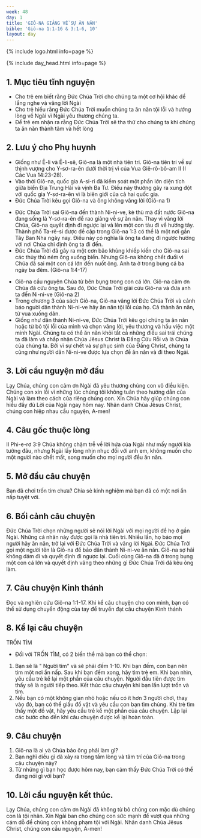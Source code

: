 ```yaml
---
week: 48
day: 1
title: 'GIÔ-NA GIẢNG VỀ SỰ ĂN NĂN'
bible: 'Giô-na 1:1-16 & 3:1-6, 10'
layout: day
---
```



{% include logo.html info=page %}

{% include day_head.html info=page %}

## 1. Mục tiêu tĩnh nguyện
- Cho trẻ em biết rằng Đức Chúa Trời cho chúng ta một cơ hội khác để lắng nghe và vâng lời Ngài
- Cho trẻ hiểu rằng Đức Chúa Trời muốn chúng ta ăn năn tội lỗi và hướng lòng về Ngài vì Ngài yêu thương chúng ta.
- Để trẻ em nhận ra rằng Đức Chúa Trời sẽ tha thứ cho chúng ta khi chúng ta ăn năn thành tâm và hết lòng

## 2. Lưu ý cho Phụ huynh
* Giống như Ê-li và Ê-li-sê, Giô-na là một nhà tiên tri. Giô-na tiên tri về sự thịnh vượng cho Y-sơ-ra-ên dưới thời trị vì của Vua Giê-rô-bô-am II (I Các Vua 14:23-28).
* Vào thời Giô-na, quốc gia A-si-ri đã kiểm soát một phần lớn diện tích giữa biển Địa Trung Hải và vịnh Ba Tư. Điều này thường gây ra xung đột với quốc gia Y-sơ-ra-ên vì là biên giới của cả hai quốc gia.
* Đức Chúa Trời kêu gọi Giô-na và ông không vâng lời (Giô-na 1)
- Đức Chúa Trời sai Giô-na đến thành Ni-ni-ve, kẻ thù mà đất nước Giô-na đang sống là Y-sơ-ra-ên để rao giảng về sự ăn năn. Thay vì vâng lời Chúa, Giô-na quyết định đi ngược lại và lên một con tàu đi về hướng tây. Thành phố Ta-rê-si được đề cập trong Giô-na 1:3 có thể là một nơi gần Tây Ban Nha ngày nay. Điều này có nghĩa là ông ta đang đi ngược hướng với nơi Chúa chỉ định ông ta đi đến.
- Đức Chúa Trời đã gây ra một cơn bão khủng khiếp kiến cho Giô-na sai các thủy thủ ném ông xuống biển. Nhưng Giô-na không chết đuối vì Chúa đã sai một con cá lớn đến nuốt ông. Anh ta ở trong bụng cá ba ngày ba đêm. (Giô-na 1:4-17)
* Giô-na cầu nguyện Chúa từ bên bụng trong con cá lớn. Giô-na cảm ơn Chúa đã cứu ông ta. Sau đó, Đức Chúa Trời giải cứu Giô-na và đưa anh ta đến Ni-ni-ve (Giô-na 2)
* Trong chương 3 của sách Giô-na, Giô-na vâng lời Đức Chúa Trời và cảnh báo người dân thành Ni-ni-ve hãy ăn năn tội lỗi của họ. Cả thành ăn năn, từ vua xuống dân.
* Giống như dân thành Ni-ni-ve, Đức Chúa Trời kêu gọi chúng ta ăn năn hoặc từ bỏ tội lỗi của mình và chọn vâng lời, yêu thương và hầu việc một mình Ngài. Chúng ta có thể ăn năn khỏi tất cả những điều sai trái chúng ta đã làm và chấp nhận Chúa Jêsus Christ là Đấng Cứu Rỗi và là Chúa của chúng ta. Bởi vì sự chết và sự phục sinh của Đấng Christ, chúng ta cũng như người dân Ni-ni-ve được lựa chọn để ăn năn và đi theo Ngài.

## 3. Lời cầu nguyện mở đầu
Lạy Chúa, chúng con cảm ơn Ngài đã yêu thương chúng con vô điều kiện. Chúng con xin lỗi vì những lúc chúng tôi không tuân theo hướng dẫn của Ngài và làm theo cách của riêng chúng con. Xin Chúa hãy giúp chúng con hiểu đầy đủ Lời của Ngài ngay hôm nay. Nhân danh Chúa Jêsus Christ, chúng con hiệp nhau cầu nguyện, A-men!

## 4. Câu gốc thuộc lòng
II Phi-e-rơ 3:9
Chúa không chậm trễ về lời hứa của Ngài như mấy người kia tưởng đâu, nhưng Ngài lấy lòng nhịn nhục đối với anh em, không muốn cho một người nào chết mất, song muốn cho mọi người đều ăn năn.

## 5. Mở đầu câu chuyện
 Bạn đã chơi trốn tìm chưa? Chia sẻ kinh nghiệm mà bạn đã có một nơi ẩn nấp tuyệt vời.

## 6. Bối cảnh câu chuyện
Đức Chúa Trời chọn những người sẽ nói lời Ngài với mọi người để họ ở gần Ngài. Những cá nhân này được gọi là nhà tiên tri. Nhiều lần, họ bảo mọi người hãy ăn năn, trở lại với Đức Chúa Trời và vâng lời Ngài. Đức Chúa Trời gọi một người tên là Giô-na để bảo dân thành Ni-ni-ve ăn năn. Giô-na sợ hãi không dám đi và quyết định đi ngược lại. Cuối cùng Giô-na đã ở trong bụng một con cá lớn và quyết định vâng theo những gì Đức Chúa Trời đã kêu ông làm.

## 7. Câu chuyện Kinh thánh
Đọc và nghiên cứu Giô-na 1:1-17. Khi kể câu chuyện cho con mình, bạn có thể sử dụng chuyển động của tay để truyền đạt câu chuyện Kinh thánh

## 8. Kể lại câu chuyện
TRỐN TÌM
- Đối với TRỐN TÌM, có 2 biến thể mà bạn có thể chọn:
1. Bạn sẽ là " Người tim" và sẽ phải đếm 1-10. Khi bạn đếm, con bạn nên tìm một nơi ẩn nấp. Sau khi bạn đếm xong, hãy tìm trẻ em. Khi bạn nhìn, yêu cầu trẻ kể lại một phần của câu chuyện. Người đầu tiên được tìm thấy sẽ là người tiếp theo. Kết thúc câu chuyện khi bạn lần lượt trốn và tìm.
2. Nếu bạn có một không gian nhỏ hoặc nếu có ít hơn 3 người chơi, thay vào đó, bạn có thể giấu đồ vật và yêu cầu con bạn tìm chúng. Khi trẻ tìm thấy một đồ vật, hãy yêu cầu trẻ kể một phần của câu chuyện. Lặp lại các bước cho đến khi câu chuyện được kể lại hoàn toàn.

## 9. Câu chuyện
1. Giô-na là ai và Chúa bảo ông phải làm gì?
2. Bạn nghĩ điều gì đã xảy ra trong tấm lòng và tâm trí của Giô-na trong câu chuyện này?
3. Từ những gì bạn học được hôm nay, bạn cảm thấy Đức Chúa Trời có thể đang nói gì với bạn?

## 10. Lời cầu nguyện kết thúc.
Lạy Chúa, chúng con cảm ơn Ngài đã không từ bỏ chúng con mặc dù chúng con là tội nhân. Xin Ngài ban cho chúng con sức mạnh để vượt qua những cám dỗ để chúng con không phạm tội với Ngài. Nhân danh Chúa Jêsus Christ, chúng con cầu nguyện, A-men!
